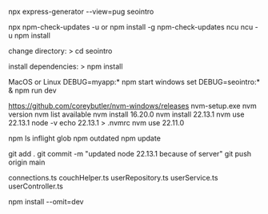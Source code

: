 npx express-generator --view=pug seointro

npx npm-check-updates -u
or
npm install -g npm-check-updates
ncu
ncu -u
npm install

change directory: > cd seointro

install dependencies: > npm install

MacOS or Linux
DEBUG=myapp:* npm start
windows
set DEBUG=seointro:* & npm run dev

https://github.com/coreybutler/nvm-windows/releases
nvm-setup.exe
nvm version
nvm list available
nvm install 16.20.0
nvm install 22.13.1
nvm use 22.13.1
node -v
echo 22.13.1 > .nvmrc
nvm use 22.11.0

npm ls inflight glob
npm outdated
npm update

git add .
git commit -m "updated node 22.13.1 because of server"
git push origin main

connections.ts
couchHelper.ts
userRepository.ts
userService.ts
userController.ts


npm install --omit=dev